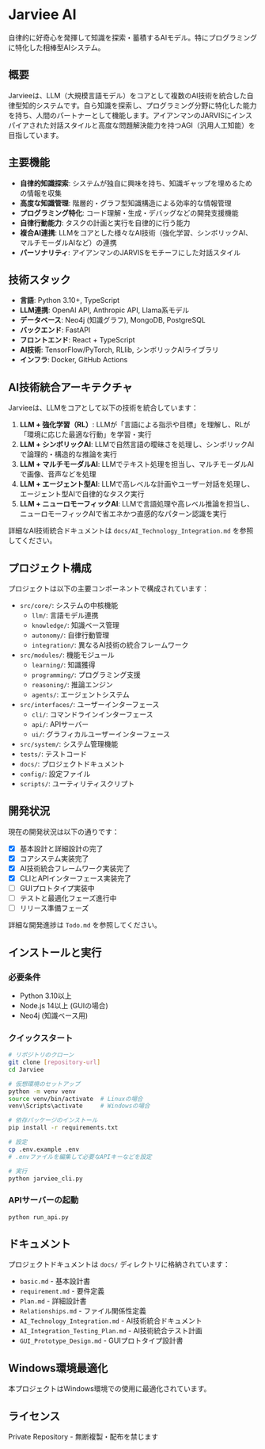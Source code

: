 # Jarviee AI

自律的に好奇心を発揮して知識を探索・蓄積するAIモデル。特にプログラミングに特化した相棒型AIシステム。

## 概要

Jarvieeは、LLM（大規模言語モデル）をコアとして複数のAI技術を統合した自律型知的システムです。自ら知識を探索し、プログラミング分野に特化した能力を持ち、人間のパートナーとして機能します。アイアンマンのJARVISにインスパイアされた対話スタイルと高度な問題解決能力を持つAGI（汎用人工知能）を目指しています。

## 主要機能

- **自律的知識探索**: システムが独自に興味を持ち、知識ギャップを埋めるための情報を収集
- **高度な知識管理**: 階層的・グラフ型知識構造による効率的な情報管理
- **プログラミング特化**: コード理解・生成・デバッグなどの開発支援機能
- **自律行動能力**: タスクの計画と実行を自律的に行う能力
- **複合AI連携**: LLMをコアとした様々なAI技術（強化学習、シンボリックAI、マルチモーダルAIなど）の連携
- **パーソナリティ**: アイアンマンのJARVISをモチーフにした対話スタイル

## 技術スタック

- **言語**: Python 3.10+, TypeScript
- **LLM連携**: OpenAI API, Anthropic API, Llama系モデル
- **データベース**: Neo4j (知識グラフ), MongoDB, PostgreSQL
- **バックエンド**: FastAPI
- **フロントエンド**: React + TypeScript
- **AI技術**: TensorFlow/PyTorch, RLlib, シンボリックAIライブラリ
- **インフラ**: Docker, GitHub Actions

## AI技術統合アーキテクチャ

Jarvieeは、LLMをコアとして以下の技術を統合しています：

1. **LLM + 強化学習（RL）**: LLMが「言語による指示や目標」を理解し、RLが「環境に応じた最適な行動」を学習・実行
2. **LLM + シンボリックAI**: LLMで自然言語の曖昧さを処理し、シンボリックAIで論理的・構造的な推論を実行
3. **LLM + マルチモーダルAI**: LLMでテキスト処理を担当し、マルチモーダルAIで画像、音声などを処理
4. **LLM + エージェント型AI**: LLMで高レベルな計画やユーザー対話を処理し、エージェント型AIで自律的なタスク実行
5. **LLM + ニューロモーフィックAI**: LLMで言語処理や高レベル推論を担当し、ニューロモーフィックAIで省エネかつ直感的なパターン認識を実行

詳細なAI技術統合ドキュメントは `docs/AI_Technology_Integration.md` を参照してください。

## プロジェクト構成

プロジェクトは以下の主要コンポーネントで構成されています：

- `src/core/`: システムの中核機能
  - `llm/`: 言語モデル連携
  - `knowledge/`: 知識ベース管理
  - `autonomy/`: 自律行動管理
  - `integration/`: 異なるAI技術の統合フレームワーク
- `src/modules/`: 機能モジュール
  - `learning/`: 知識獲得
  - `programming/`: プログラミング支援
  - `reasoning/`: 推論エンジン
  - `agents/`: エージェントシステム
- `src/interfaces/`: ユーザーインターフェース
  - `cli/`: コマンドラインインターフェース
  - `api/`: APIサーバー
  - `ui/`: グラフィカルユーザーインターフェース
- `src/system/`: システム管理機能
- `tests/`: テストコード
- `docs/`: プロジェクトドキュメント
- `config/`: 設定ファイル
- `scripts/`: ユーティリティスクリプト

## 開発状況

現在の開発状況は以下の通りです：

- [x] 基本設計と詳細設計の完了
- [x] コアシステム実装完了
- [x] AI技術統合フレームワーク実装完了
- [x] CLIとAPIインターフェース実装完了
- [ ] GUIプロトタイプ実装中
- [ ] テストと最適化フェーズ進行中
- [ ] リリース準備フェーズ

詳細な開発進捗は `Todo.md` を参照してください。

## インストールと実行

### 必要条件

- Python 3.10以上
- Node.js 14以上 (GUIの場合)
- Neo4j (知識ベース用)

### クイックスタート

```bash
# リポジトリのクローン
git clone [repository-url]
cd Jarviee

# 仮想環境のセットアップ
python -m venv venv
source venv/bin/activate  # Linuxの場合
venv\Scripts\activate     # Windowsの場合

# 依存パッケージのインストール
pip install -r requirements.txt

# 設定
cp .env.example .env
# .envファイルを編集して必要なAPIキーなどを設定

# 実行
python jarviee_cli.py
```

### APIサーバーの起動

```bash
python run_api.py
```

## ドキュメント

プロジェクトドキュメントは `docs/` ディレクトリに格納されています：

- `basic.md` - 基本設計書
- `requirement.md` - 要件定義
- `Plan.md` - 詳細設計書
- `Relationships.md` - ファイル関係性定義
- `AI_Technology_Integration.md` - AI技術統合ドキュメント
- `AI_Integration_Testing_Plan.md` - AI技術統合テスト計画
- `GUI_Prototype_Design.md` - GUIプロトタイプ設計書

## Windows環境最適化

本プロジェクトはWindows環境での使用に最適化されています。

## ライセンス

Private Repository - 無断複製・配布を禁じます
